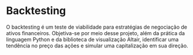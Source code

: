 # Backtesting
O backtesting é um teste de viabilidade para estratégias de negociação de ativos financeiros. Objetiva-se por meio desse projeto, além da prática da linguagem Python e da biblioteca de visualização Altair, identificar uma tendência no preço das ações e simular uma capitalização em sua direção.
